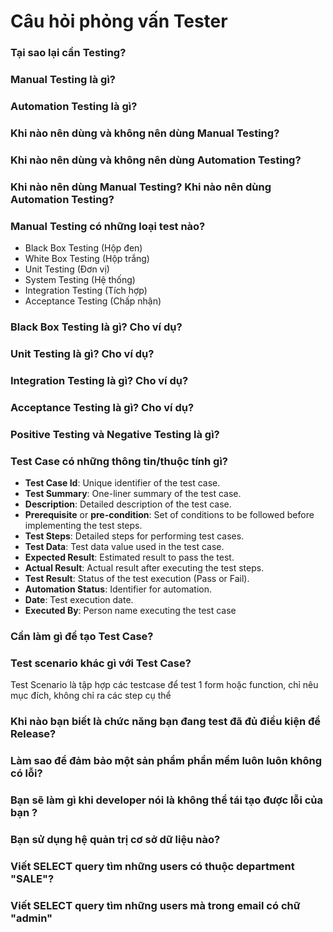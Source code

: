 # Câu hỏi phỏng vấn Tester

### Tại sao lại cần Testing?

### Manual Testing là gì?

### Automation Testing là gì?

### Khi nào nên dùng và không nên dùng Manual Testing?

### Khi nào nên dùng và không nên dùng Automation Testing?

### Khi nào nên dùng Manual Testing? Khi nào nên dùng Automation Testing?&#x20;

### Manual Testing có những loại test nào?&#x20;

* Black Box Testing (Hộp đen)
* White Box Testing (Hộp trắng)
* Unit Testing (Đơn vị)
* System Testing (Hệ thống)
* Integration Testing (Tích hợp)
* Acceptance Testing (Chấp nhận)

### Black Box Testing là gì? Cho ví dụ?

### Unit Testing là gì? Cho ví dụ?

### Integration Testing là gì? Cho ví dụ?

### Acceptance Testing là gì? Cho ví dụ?

### Positive Testing và Negative Testing là gì?

### Test Case có những thông tin/thuộc tính gì?

* **Test Case Id**: Unique identifier of the test case.
* **Test Summary**: One-liner summary of the test case.
* **Description**: Detailed description of the test case.
* **Prerequisite** or **pre-condition**: Set of conditions to be followed before implementing the test steps.
* **Test Steps**: Detailed steps for performing test cases.
* **Test Data**: Test data value used in the test case.
* **Expected Result**: Estimated result to pass the test.
* **Actual Result**: Actual result after executing the test steps.
* **Test Result**: Status of the test execution (Pass or Fail).
* **Automation Status**: Identifier for automation.
* **Date**: Test execution date.
* **Executed By**: Person name executing the test case

### Cần làm gì để tạo Test Case?

### Test scenario khác gì với Test Case?

Test Scenario là tập hợp các testcase để test 1 form hoặc function, chỉ nêu mục đích, không chỉ ra các step cụ thể

### Khi nào bạn biết là chức năng bạn đang test đã đủ điều kiện để Release?

### Làm sao để đảm bảo một sản phẩm phần mềm luôn luôn không có lỗi?

### Bạn sẽ làm gì khi developer nói là không thể tái tạo được lỗi của bạn ?

### Bạn sử dụng hệ quản trị cơ sở dữ liệu nào?

### Viết SELECT query tìm những users có thuộc department "SALE"?

### Viết SELECT query tìm những users mà trong email có chữ "admin"

###
